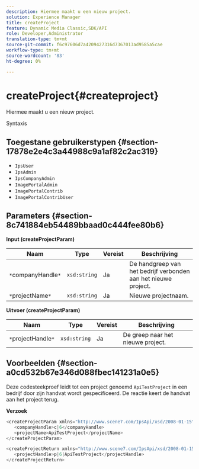 ```yaml
---
description: Hiermee maakt u een nieuw project.
solution: Experience Manager
title: createProject
feature: Dynamic Media Classic,SDK/API
role: Developer,Administrator
translation-type: tm+mt
source-git-commit: f6c97606d7a4209427316d7367013ad9585a5cae
workflow-type: tm+mt
source-wordcount: '83'
ht-degree: 0%

---
```



# createProject{#createproject}

Hiermee maakt u een nieuw project.

Syntaxis

## Toegestane gebruikerstypen {#section-17878e2e4c3a44988c9a1af82c2ac319}

* `IpsUser`
* `IpsAdmin`
* `IpsCompanyAdmin`
* `ImagePortalAdmin`
* `ImagePortalContrib`
* `ImagePortalContribUser`

## Parameters {#section-8c741884eb54489bbaad0c444fee80b6}

**Input (createProjectParam)**

| Naam | Type | Vereist | Beschrijving |
|---|---|---|---|
| `*`companyHandle`*` | `xsd:string` | Ja | De handgreep van het bedrijf verbonden aan het nieuwe project. |
| `*`projectName`*` | `xsd:string` | Ja | Nieuwe projectnaam. |

**Uitvoer (createProjectParam)**

| Naam | Type | Vereist | Beschrijving |
|---|---|---|---|
| `*`projectHandle`*` | `xsd:string` | Ja | De greep naar het nieuwe project. |

## Voorbeelden {#section-a0cd532b67e346d088fbec141231a0e5}

Deze codesteekproef leidt tot een project genoemd `ApiTestProject` in een bedrijf door zijn handvat wordt gespecificeerd. De reactie keert de handvat aan het project terug.

**Verzoek**

```java
<createProjectParam xmlns="http://www.scene7.com/IpsApi/xsd/2008-01-15">
   <companyHandle>c|6</companyHandle>
   <projectName>ApiTestProject</projectName>
</createProjectParam>
```

```java
<createProjectReturn xmlns="http://www.scene7.com/IpsApi/xsd/2008-01-15">
   <projectHandle>p|6|ApiTestProject</projectHandle>
</createProjectReturn>
```

